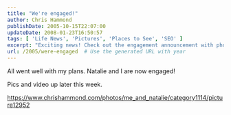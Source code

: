 ```yaml
---
title: "We're engaged!"
author: Chris Hammond
publishDate: 2005-10-15T22:07:00
updateDate: 2008-01-23T16:50:57
tags: [ 'Life News', 'Pictures', 'Places to See', 'SEO' ]
excerpt: "Exciting news! Check out the engagement announcement with photos and video on Chris Hammond's blog this week. Don't miss this special moment! #engagement #love"
url: /2005/were-engaged  # Use the generated URL with year
---
```

<P>All went well with my plans. Natalie and I are now engaged! </P> <P>Pics and video up later this week.</P> <P><A HREF="/photos/me_and_natalie/category1114/picture12952.aspx">https://www.chrishammond.com/photos/me_and_natalie/category1114/picture12952</a></p>

